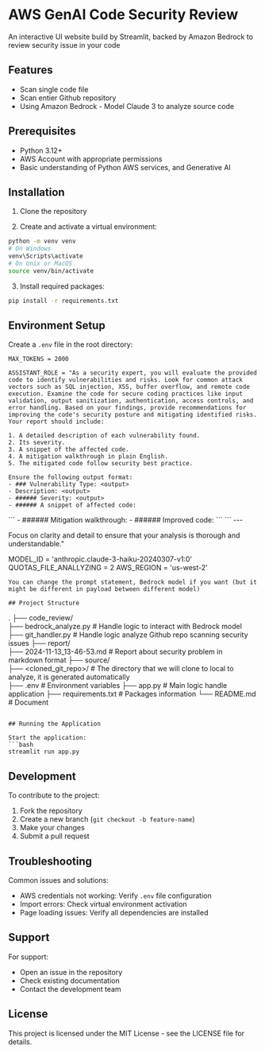 # AWS GenAI Code Security Review

An interactive UI website build by Streamlit, backed by Amazon Bedrock to review security issue in your code

## Features

- Scan single code file
- Scan entier Github repository
- Using Amazon Bedrock - Model Claude 3 to analyze source code

## Prerequisites

- Python 3.12+
- AWS Account with appropriate permissions
- Basic understanding of Python AWS services, and Generative AI

## Installation

1. Clone the repository

2. Create and activate a virtual environment:
```bash
python -m venv venv
# On Windows
venv\Scripts\activate
# On Unix or MacOS
source venv/bin/activate
```

3. Install required packages:
```bash
pip install -r requirements.txt
```

## Environment Setup

Create a `.env` file in the root directory:
```
MAX_TOKENS = 2000

ASSISTANT_ROLE = "As a security expert, you will evaluate the provided code to identify vulnerabilities and risks. Look for common attack vectors such as SQL injection, XSS, buffer overflow, and remote code execution. Examine the code for secure coding practices like input validation, output sanitization, authentication, access controls, and error handling. Based on your findings, provide recommendations for improving the code's security posture and mitigating identified risks. Your report should include:

1. A detailed description of each vulnerability found.
2. Its severity.
3. A snippet of the affected code.
4. A mitigation walkthrough in plain English.
5. The mitigated code follow security best practice.

Ensure the following output format:
- ### Vulnerability Type: <output>
- Description: <output>
- ###### Severity: <output>
- ###### A snippet of affected code:
```
<output>
```
- ###### Mitigation walkthrough:
<output>
- ###### Improved code:
```
<output>
```
---

Focus on clarity and detail to ensure that your analysis is thorough and understandable."

MODEL_ID = 'anthropic.claude-3-haiku-20240307-v1:0'
QUOTAS_FILE_ANALLYZING = 2
AWS_REGION = 'us-west-2'
```
You can change the prompt statement, Bedrock model if you want (but it might be different in payload between different model)

## Project Structure

```
.
├── code_review/               
├──     bedrock_analyze.py          # Handle logic to interact with Bedrock model
├──     git_handler.py              # Handle logic analyze Github repo scanning security issues
├── report/           
├──     2024-11-13_13-46-53.md      # Report about security problem in markdown format
├── source/                     
├──     <cloned_git_repo>/          # The directory that we will clone to local to analyze, it is generated automatically        
├── .env                            # Environment variables
├── app.py                          # Main logic handle application
├── requirements.txt                # Packages information
└── README.md                       # Document    
```

## Running the Application

Start the application:
```bash
streamlit run app.py
```

## Development

To contribute to the project:

1. Fork the repository
2. Create a new branch (`git checkout -b feature-name`)
3. Make your changes
4. Submit a pull request

## Troubleshooting

Common issues and solutions:
- AWS credentials not working: Verify `.env` file configuration
- Import errors: Check virtual environment activation
- Page loading issues: Verify all dependencies are installed

## Support

For support:
- Open an issue in the repository
- Check existing documentation
- Contact the development team

## License

This project is licensed under the MIT License - see the LICENSE file for details.